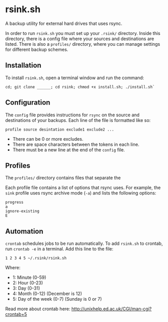 # rsink.sh

A backup utility for external hard drives that uses rsync.

In order to run `rsink.sh` you must set up your `.rsink/` directory. Inside this directory, there is a config file where your sources and destinations are listed. There is also a `profiles/` directory, where you can manage settings for different backup schemes.

## Installation

To install `rsink.sh`, open a terminal window and run the command: 

```
cd; git clone ______; cd rsink; chmod +x install.sh; ./install.sh`
```

## Configuration

The `config` file provides instructions for `rsync` on the source and destinations of your backups. Each line of the file is formatted like so:

```
profile source desintation exclude1 exclude2 ...

```

* There can be 0 or more excludes.
* There are space characters between the tokens in each line.
* There must be a new line at the end of the `config` file.

## Profiles

The `profiles/` directory contains files that separate the 

Each profile file contains a list of options that rsync uses. For example, the `sink` profile uses rsync archive mode (`-a`) and lists the following options:

```
progress
a
ignore-existing
E

```

## Automation

`crontab` schedules jobs to be run automatically. To add `rsink.sh` to crontab, run `crontab -e` in a terminal. Add this line to the file:

```
1 2 3 4 5 ~/.rsink/rsink.sh
```

Where:
* 1: Minute (0-59)
* 2: Hour (0-23)
* 3: Day (0-31)
* 4: Month (0-12) (December is 12)
* 5: Day of the week (0-7) (Sunday is 0 or 7)

Read more about crontab here: http://unixhelp.ed.ac.uk/CGI/man-cgi?crontab+5